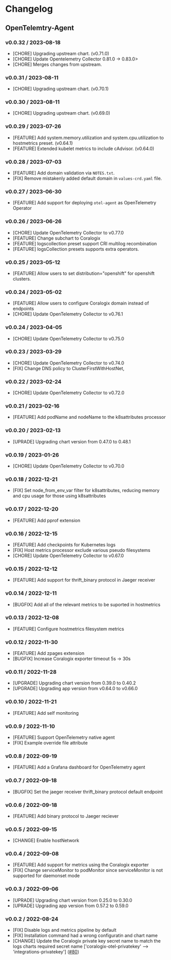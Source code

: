 # Changelog

## OpenTelemtry-Agent

### v0.0.32 / 2023-08-18

* [CHORE] Upgrading upstream chart. (v0.71.0)
* [CHORE] Update Opentelemetry Collector 0.81.0 -> 0.83.0>
* [CHORE] Merges changes from upstream.

### v0.0.31 / 2023-08-11
* [CHORE] Upgrading upstream chart. (v0.70.1)

### v0.0.30 / 2023-08-11
* [CHORE] Upgrading upstream chart. (v0.69.0)

### v0.0.29 / 2023-07-26

* [FEATURE] Add system.memory.utilization and system.cpu.utilization to hostmetrics preset. (v0.64.1)
* [FEATURE] Extended kubelet metrics to include cAdvisor. (v0.64.0)

### v0.0.28 / 2023-07-03

* [FEATURE] Add domain validation via `NOTES.txt`.
* [FIX] Remove mistakenly added default domain in `values-crd.yaml` file.

### v0.0.27 / 2023-06-30

* [FEATURE] Add support for deploying `otel-agent` as OpenTelemetry Operator

### v0.0.26 / 2023-06-26

* [CHORE] Update OpenTelemetry Collector to v0.77.0
* [FEATURE] Change subchart to Coralogix
* [FEATURE] logscollection preset support CRI multilog recombination
* [FEATURE] logsCollection presets supports extra operators.

### v0.0.25 / 2023-05-12

* [FEATURE] Allow users to set distribution="openshift" for openshift clusters.

### v0.0.24 / 2023-05-02

* [FEATURE] Allow users to configure Coralogix domain instead of endpoints
* [CHORE] Update OpenTelemetry Collector to v0.76.1

### v0.0.24 / 2023-04-05

* [CHORE] Update OpenTelemetry Collector to v0.75.0

### v0.0.23 / 2023-03-29

* [CHORE] Update OpenTelemetry Collector to v0.74.0
* [FIX] Change DNS policy to ClusterFirstWithHostNet,

### v0.0.22 / 2023-02-24

* [CHORE] Update OpenTelemetry Collector to v0.72.0

### v0.0.21 / 2023-02-16

* [FEATURE] Add podName and nodeName to the k8sattributes processor

### v0.0.20 / 2023-02-13

* [UPRADE] Upgrading chart version from 0.47.0 to 0.48.1

### v0.0.19 / 2023-01-26

* [CHORE] Update OpenTelemetry Collector to v0.70.0

### v0.0.18 / 2022-12-21

* [FIX] Set node_from_env_var filter for k8sattributes, reducing memory and cpu usage for those using k8sattributes

### v0.0.17 / 2022-12-20

* [FEATURE] Add pprof extension

### v0.0.16 / 2022-12-15

* [FEATURE] Add checkpoints for Kubernetes logs
* [FIX] Host metrics processor exclude various pseudo filesystems
* [CHORE] Update OpenTelemetry Collector to v0.67.0

### v0.0.15 / 2022-12-12

* [FEATURE] Add support for thrift_binary protocol in Jaeger receiver

### v0.0.14 / 2022-12-11

* [BUGFIX] Add all of the relevant metrics to be suported in hostmetrics

### v0.0.13 / 2022-12-08

* [FEATURE] Configure hostmetrics filesystem metrics

### v0.0.12 / 2022-11-30

* [FEATURE] Add zpages extension
* [BUGFIX] Increase Coralogix exporter timeout 5s -> 30s

### v0.0.11 / 2022-11-28

* [UPGRADE] Upgrading chart version from 0.39.0 to 0.40.2
* [UPGRADE] Upgrading app version from v0.64.0 to v0.66.0

### v0.0.10 / 2022-11-21

* [FEATURE] Add self monitoring

### v0.0.9 / 2022-11-10

* [FEATURE] Support OpenTelemetry native agent
* [FIX] Example override file attribute

### v0.0.8 / 2022-09-19

* [FEATURE] Add a Grafana dashboard for OpenTelemetry agent

### v0.0.7 / 2022-09-18

* [BUGFIX] Set the jaeger receiver thrift_binary protocol default endpoint

### v0.0.6 / 2022-09-18

* [FEATURE] Add binary protocol to Jaeger reciever

### v0.0.5 / 2022-09-15

* [CHANGE] Enable hostNetwork

### v0.0.4 / 2022-09-08

* [FEATURE] Add support for metrics using the Coralogix exporter
* [FIX] Change serviceMonitor to podMonitor since serviceMonitor is not supported for daemonset mode

### v0.0.3 / 2022-09-06

* [UPRADE] Upgrading chart version from 0.25.0 to 0.30.0
* [UPRADE] Upgrading app version from 0.57.2 to 0.59.0

### v0.0.2 / 2022-08-24

* [FIX] Disable logs and metrics pipeline by default
* [FIX] Installation command had a wrong configuratin and chart name
* [CHANGE] Update the Coralogix private key secret name to match the logs charts required secret name ['coralogix-otel-privatekey' --> 'integrations-privatekey']
  ([#80](https://github.com/coralogix/eng-integrations/pull/80))

